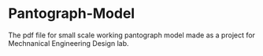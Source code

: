# Pantograph-Model
The pdf file for small scale working pantograph model made as a project for Mechnanical Engineering Design lab.
